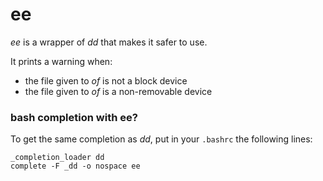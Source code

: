 # ee

*ee* is a wrapper of *dd* that makes it safer to use.

It prints a warning when:
* the file given to *of* is not a block device
* the file given to *of* is a non-removable device

### bash completion with ee?

To get the same completion as *dd*, put in your `.bashrc` the following
lines:
```
_completion_loader dd
complete -F _dd -o nospace ee
```
